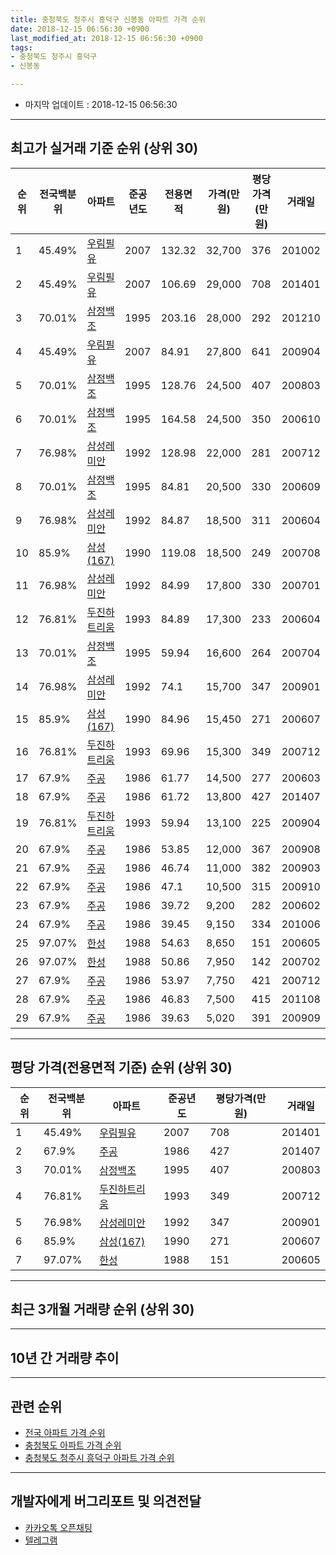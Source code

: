 ```yaml
---
title: 충청북도 청주시 흥덕구 신봉동 아파트 가격 순위
date: 2018-12-15 06:56:30 +0900
last_modified_at: 2018-12-15 06:56:30 +0900
tags:
- 충청북도 청주시 흥덕구
- 신봉동

---
```


* 마지막 업데이트 : 2018-12-15 06:56:30

---

## 최고가 실거래 기준 순위 (상위 30)


|순위|전국백분위|아파트|준공년도|전용면적|가격(만원)|평당가격(만원)|거래일|
|---|---|---|---|---|---|---|---|
|1|45.49%|[우림필유](https://search.naver.com/search.naver?query=%EC%B6%A9%EC%B2%AD%EB%B6%81%EB%8F%84+%EC%B2%AD%EC%A3%BC%EC%8B%9C+%ED%9D%A5%EB%8D%95%EA%B5%AC+%EC%8B%A0%EB%B4%89%EB%8F%99+%EC%9A%B0%EB%A6%BC%ED%95%84%EC%9C%A0)|2007|132.32|32,700|376|201002|
|2|45.49%|[우림필유](https://search.naver.com/search.naver?query=%EC%B6%A9%EC%B2%AD%EB%B6%81%EB%8F%84+%EC%B2%AD%EC%A3%BC%EC%8B%9C+%ED%9D%A5%EB%8D%95%EA%B5%AC+%EC%8B%A0%EB%B4%89%EB%8F%99+%EC%9A%B0%EB%A6%BC%ED%95%84%EC%9C%A0)|2007|106.69|29,000|708|201401|
|3|70.01%|[삼정백조](https://search.naver.com/search.naver?query=%EC%B6%A9%EC%B2%AD%EB%B6%81%EB%8F%84+%EC%B2%AD%EC%A3%BC%EC%8B%9C+%ED%9D%A5%EB%8D%95%EA%B5%AC+%EC%8B%A0%EB%B4%89%EB%8F%99+%EC%82%BC%EC%A0%95%EB%B0%B1%EC%A1%B0)|1995|203.16|28,000|292|201210|
|4|45.49%|[우림필유](https://search.naver.com/search.naver?query=%EC%B6%A9%EC%B2%AD%EB%B6%81%EB%8F%84+%EC%B2%AD%EC%A3%BC%EC%8B%9C+%ED%9D%A5%EB%8D%95%EA%B5%AC+%EC%8B%A0%EB%B4%89%EB%8F%99+%EC%9A%B0%EB%A6%BC%ED%95%84%EC%9C%A0)|2007|84.91|27,800|641|200904|
|5|70.01%|[삼정백조](https://search.naver.com/search.naver?query=%EC%B6%A9%EC%B2%AD%EB%B6%81%EB%8F%84+%EC%B2%AD%EC%A3%BC%EC%8B%9C+%ED%9D%A5%EB%8D%95%EA%B5%AC+%EC%8B%A0%EB%B4%89%EB%8F%99+%EC%82%BC%EC%A0%95%EB%B0%B1%EC%A1%B0)|1995|128.76|24,500|407|200803|
|6|70.01%|[삼정백조](https://search.naver.com/search.naver?query=%EC%B6%A9%EC%B2%AD%EB%B6%81%EB%8F%84+%EC%B2%AD%EC%A3%BC%EC%8B%9C+%ED%9D%A5%EB%8D%95%EA%B5%AC+%EC%8B%A0%EB%B4%89%EB%8F%99+%EC%82%BC%EC%A0%95%EB%B0%B1%EC%A1%B0)|1995|164.58|24,500|350|200610|
|7|76.98%|[삼성레미안](https://search.naver.com/search.naver?query=%EC%B6%A9%EC%B2%AD%EB%B6%81%EB%8F%84+%EC%B2%AD%EC%A3%BC%EC%8B%9C+%ED%9D%A5%EB%8D%95%EA%B5%AC+%EC%8B%A0%EB%B4%89%EB%8F%99+%EC%82%BC%EC%84%B1%EB%A0%88%EB%AF%B8%EC%95%88)|1992|128.98|22,000|281|200712|
|8|70.01%|[삼정백조](https://search.naver.com/search.naver?query=%EC%B6%A9%EC%B2%AD%EB%B6%81%EB%8F%84+%EC%B2%AD%EC%A3%BC%EC%8B%9C+%ED%9D%A5%EB%8D%95%EA%B5%AC+%EC%8B%A0%EB%B4%89%EB%8F%99+%EC%82%BC%EC%A0%95%EB%B0%B1%EC%A1%B0)|1995|84.81|20,500|330|200609|
|9|76.98%|[삼성레미안](https://search.naver.com/search.naver?query=%EC%B6%A9%EC%B2%AD%EB%B6%81%EB%8F%84+%EC%B2%AD%EC%A3%BC%EC%8B%9C+%ED%9D%A5%EB%8D%95%EA%B5%AC+%EC%8B%A0%EB%B4%89%EB%8F%99+%EC%82%BC%EC%84%B1%EB%A0%88%EB%AF%B8%EC%95%88)|1992|84.87|18,500|311|200604|
|10|85.9%|[삼성(167)](https://search.naver.com/search.naver?query=%EC%B6%A9%EC%B2%AD%EB%B6%81%EB%8F%84+%EC%B2%AD%EC%A3%BC%EC%8B%9C+%ED%9D%A5%EB%8D%95%EA%B5%AC+%EC%8B%A0%EB%B4%89%EB%8F%99+%EC%82%BC%EC%84%B1%28167%29)|1990|119.08|18,500|249|200708|
|11|76.98%|[삼성레미안](https://search.naver.com/search.naver?query=%EC%B6%A9%EC%B2%AD%EB%B6%81%EB%8F%84+%EC%B2%AD%EC%A3%BC%EC%8B%9C+%ED%9D%A5%EB%8D%95%EA%B5%AC+%EC%8B%A0%EB%B4%89%EB%8F%99+%EC%82%BC%EC%84%B1%EB%A0%88%EB%AF%B8%EC%95%88)|1992|84.99|17,800|330|200701|
|12|76.81%|[두진하트리움](https://search.naver.com/search.naver?query=%EC%B6%A9%EC%B2%AD%EB%B6%81%EB%8F%84+%EC%B2%AD%EC%A3%BC%EC%8B%9C+%ED%9D%A5%EB%8D%95%EA%B5%AC+%EC%8B%A0%EB%B4%89%EB%8F%99+%EB%91%90%EC%A7%84%ED%95%98%ED%8A%B8%EB%A6%AC%EC%9B%80)|1993|84.89|17,300|233|200604|
|13|70.01%|[삼정백조](https://search.naver.com/search.naver?query=%EC%B6%A9%EC%B2%AD%EB%B6%81%EB%8F%84+%EC%B2%AD%EC%A3%BC%EC%8B%9C+%ED%9D%A5%EB%8D%95%EA%B5%AC+%EC%8B%A0%EB%B4%89%EB%8F%99+%EC%82%BC%EC%A0%95%EB%B0%B1%EC%A1%B0)|1995|59.94|16,600|264|200704|
|14|76.98%|[삼성레미안](https://search.naver.com/search.naver?query=%EC%B6%A9%EC%B2%AD%EB%B6%81%EB%8F%84+%EC%B2%AD%EC%A3%BC%EC%8B%9C+%ED%9D%A5%EB%8D%95%EA%B5%AC+%EC%8B%A0%EB%B4%89%EB%8F%99+%EC%82%BC%EC%84%B1%EB%A0%88%EB%AF%B8%EC%95%88)|1992|74.1|15,700|347|200901|
|15|85.9%|[삼성(167)](https://search.naver.com/search.naver?query=%EC%B6%A9%EC%B2%AD%EB%B6%81%EB%8F%84+%EC%B2%AD%EC%A3%BC%EC%8B%9C+%ED%9D%A5%EB%8D%95%EA%B5%AC+%EC%8B%A0%EB%B4%89%EB%8F%99+%EC%82%BC%EC%84%B1%28167%29)|1990|84.96|15,450|271|200607|
|16|76.81%|[두진하트리움](https://search.naver.com/search.naver?query=%EC%B6%A9%EC%B2%AD%EB%B6%81%EB%8F%84+%EC%B2%AD%EC%A3%BC%EC%8B%9C+%ED%9D%A5%EB%8D%95%EA%B5%AC+%EC%8B%A0%EB%B4%89%EB%8F%99+%EB%91%90%EC%A7%84%ED%95%98%ED%8A%B8%EB%A6%AC%EC%9B%80)|1993|69.96|15,300|349|200712|
|17|67.9%|[주공](https://search.naver.com/search.naver?query=%EC%B6%A9%EC%B2%AD%EB%B6%81%EB%8F%84+%EC%B2%AD%EC%A3%BC%EC%8B%9C+%ED%9D%A5%EB%8D%95%EA%B5%AC+%EC%8B%A0%EB%B4%89%EB%8F%99+%EC%A3%BC%EA%B3%B5)|1986|61.77|14,500|277|200603|
|18|67.9%|[주공](https://search.naver.com/search.naver?query=%EC%B6%A9%EC%B2%AD%EB%B6%81%EB%8F%84+%EC%B2%AD%EC%A3%BC%EC%8B%9C+%ED%9D%A5%EB%8D%95%EA%B5%AC+%EC%8B%A0%EB%B4%89%EB%8F%99+%EC%A3%BC%EA%B3%B5)|1986|61.72|13,800|427|201407|
|19|76.81%|[두진하트리움](https://search.naver.com/search.naver?query=%EC%B6%A9%EC%B2%AD%EB%B6%81%EB%8F%84+%EC%B2%AD%EC%A3%BC%EC%8B%9C+%ED%9D%A5%EB%8D%95%EA%B5%AC+%EC%8B%A0%EB%B4%89%EB%8F%99+%EB%91%90%EC%A7%84%ED%95%98%ED%8A%B8%EB%A6%AC%EC%9B%80)|1993|59.94|13,100|225|200904|
|20|67.9%|[주공](https://search.naver.com/search.naver?query=%EC%B6%A9%EC%B2%AD%EB%B6%81%EB%8F%84+%EC%B2%AD%EC%A3%BC%EC%8B%9C+%ED%9D%A5%EB%8D%95%EA%B5%AC+%EC%8B%A0%EB%B4%89%EB%8F%99+%EC%A3%BC%EA%B3%B5)|1986|53.85|12,000|367|200908|
|21|67.9%|[주공](https://search.naver.com/search.naver?query=%EC%B6%A9%EC%B2%AD%EB%B6%81%EB%8F%84+%EC%B2%AD%EC%A3%BC%EC%8B%9C+%ED%9D%A5%EB%8D%95%EA%B5%AC+%EC%8B%A0%EB%B4%89%EB%8F%99+%EC%A3%BC%EA%B3%B5)|1986|46.74|11,000|382|200903|
|22|67.9%|[주공](https://search.naver.com/search.naver?query=%EC%B6%A9%EC%B2%AD%EB%B6%81%EB%8F%84+%EC%B2%AD%EC%A3%BC%EC%8B%9C+%ED%9D%A5%EB%8D%95%EA%B5%AC+%EC%8B%A0%EB%B4%89%EB%8F%99+%EC%A3%BC%EA%B3%B5)|1986|47.1|10,500|315|200910|
|23|67.9%|[주공](https://search.naver.com/search.naver?query=%EC%B6%A9%EC%B2%AD%EB%B6%81%EB%8F%84+%EC%B2%AD%EC%A3%BC%EC%8B%9C+%ED%9D%A5%EB%8D%95%EA%B5%AC+%EC%8B%A0%EB%B4%89%EB%8F%99+%EC%A3%BC%EA%B3%B5)|1986|39.72|9,200|282|200602|
|24|67.9%|[주공](https://search.naver.com/search.naver?query=%EC%B6%A9%EC%B2%AD%EB%B6%81%EB%8F%84+%EC%B2%AD%EC%A3%BC%EC%8B%9C+%ED%9D%A5%EB%8D%95%EA%B5%AC+%EC%8B%A0%EB%B4%89%EB%8F%99+%EC%A3%BC%EA%B3%B5)|1986|39.45|9,150|334|201006|
|25|97.07%|[한성](https://search.naver.com/search.naver?query=%EC%B6%A9%EC%B2%AD%EB%B6%81%EB%8F%84+%EC%B2%AD%EC%A3%BC%EC%8B%9C+%ED%9D%A5%EB%8D%95%EA%B5%AC+%EC%8B%A0%EB%B4%89%EB%8F%99+%ED%95%9C%EC%84%B1)|1988|54.63|8,650|151|200605|
|26|97.07%|[한성](https://search.naver.com/search.naver?query=%EC%B6%A9%EC%B2%AD%EB%B6%81%EB%8F%84+%EC%B2%AD%EC%A3%BC%EC%8B%9C+%ED%9D%A5%EB%8D%95%EA%B5%AC+%EC%8B%A0%EB%B4%89%EB%8F%99+%ED%95%9C%EC%84%B1)|1988|50.86|7,950|142|200702|
|27|67.9%|[주공](https://search.naver.com/search.naver?query=%EC%B6%A9%EC%B2%AD%EB%B6%81%EB%8F%84+%EC%B2%AD%EC%A3%BC%EC%8B%9C+%ED%9D%A5%EB%8D%95%EA%B5%AC+%EC%8B%A0%EB%B4%89%EB%8F%99+%EC%A3%BC%EA%B3%B5)|1986|53.97|7,750|421|200712|
|28|67.9%|[주공](https://search.naver.com/search.naver?query=%EC%B6%A9%EC%B2%AD%EB%B6%81%EB%8F%84+%EC%B2%AD%EC%A3%BC%EC%8B%9C+%ED%9D%A5%EB%8D%95%EA%B5%AC+%EC%8B%A0%EB%B4%89%EB%8F%99+%EC%A3%BC%EA%B3%B5)|1986|46.83|7,500|415|201108|
|29|67.9%|[주공](https://search.naver.com/search.naver?query=%EC%B6%A9%EC%B2%AD%EB%B6%81%EB%8F%84+%EC%B2%AD%EC%A3%BC%EC%8B%9C+%ED%9D%A5%EB%8D%95%EA%B5%AC+%EC%8B%A0%EB%B4%89%EB%8F%99+%EC%A3%BC%EA%B3%B5)|1986|39.63|5,020|391|200909|


---

## 평당 가격(전용면적 기준) 순위 (상위 30)


|순위|전국백분위|아파트|준공년도|평당가격(만원)|거래일|
|---|---|---|---|---|---|
|1|45.49%|[우림필유](https://search.naver.com/search.naver?query=%EC%B6%A9%EC%B2%AD%EB%B6%81%EB%8F%84+%EC%B2%AD%EC%A3%BC%EC%8B%9C+%ED%9D%A5%EB%8D%95%EA%B5%AC+%EC%8B%A0%EB%B4%89%EB%8F%99+%EC%9A%B0%EB%A6%BC%ED%95%84%EC%9C%A0)|2007|708|201401|
|2|67.9%|[주공](https://search.naver.com/search.naver?query=%EC%B6%A9%EC%B2%AD%EB%B6%81%EB%8F%84+%EC%B2%AD%EC%A3%BC%EC%8B%9C+%ED%9D%A5%EB%8D%95%EA%B5%AC+%EC%8B%A0%EB%B4%89%EB%8F%99+%EC%A3%BC%EA%B3%B5)|1986|427|201407|
|3|70.01%|[삼정백조](https://search.naver.com/search.naver?query=%EC%B6%A9%EC%B2%AD%EB%B6%81%EB%8F%84+%EC%B2%AD%EC%A3%BC%EC%8B%9C+%ED%9D%A5%EB%8D%95%EA%B5%AC+%EC%8B%A0%EB%B4%89%EB%8F%99+%EC%82%BC%EC%A0%95%EB%B0%B1%EC%A1%B0)|1995|407|200803|
|4|76.81%|[두진하트리움](https://search.naver.com/search.naver?query=%EC%B6%A9%EC%B2%AD%EB%B6%81%EB%8F%84+%EC%B2%AD%EC%A3%BC%EC%8B%9C+%ED%9D%A5%EB%8D%95%EA%B5%AC+%EC%8B%A0%EB%B4%89%EB%8F%99+%EB%91%90%EC%A7%84%ED%95%98%ED%8A%B8%EB%A6%AC%EC%9B%80)|1993|349|200712|
|5|76.98%|[삼성레미안](https://search.naver.com/search.naver?query=%EC%B6%A9%EC%B2%AD%EB%B6%81%EB%8F%84+%EC%B2%AD%EC%A3%BC%EC%8B%9C+%ED%9D%A5%EB%8D%95%EA%B5%AC+%EC%8B%A0%EB%B4%89%EB%8F%99+%EC%82%BC%EC%84%B1%EB%A0%88%EB%AF%B8%EC%95%88)|1992|347|200901|
|6|85.9%|[삼성(167)](https://search.naver.com/search.naver?query=%EC%B6%A9%EC%B2%AD%EB%B6%81%EB%8F%84+%EC%B2%AD%EC%A3%BC%EC%8B%9C+%ED%9D%A5%EB%8D%95%EA%B5%AC+%EC%8B%A0%EB%B4%89%EB%8F%99+%EC%82%BC%EC%84%B1%28167%29)|1990|271|200607|
|7|97.07%|[한성](https://search.naver.com/search.naver?query=%EC%B6%A9%EC%B2%AD%EB%B6%81%EB%8F%84+%EC%B2%AD%EC%A3%BC%EC%8B%9C+%ED%9D%A5%EB%8D%95%EA%B5%AC+%EC%8B%A0%EB%B4%89%EB%8F%99+%ED%95%9C%EC%84%B1)|1988|151|200605|


---

## 최근 3개월 거래량 순위 (상위 30)


<div style="width:100%;">
    <canvas id="deal_count_ranking" height="250"></canvas>
</div>


<script>
new Chart(document.getElementById("deal_count_ranking"), {
    type: 'horizontalBar',
    data: {
        labels: ['주공', '삼성레미안', '삼정백조', '한성', '우림필유', '두진하트리움', '삼성(167)'],
        datasets: [{
            label: '실거래 수',
            data: [10, 4, 3, 3, 2, 1, 1],
            borderColor: "rgba(255, 0, 128, 1)",
            backgroundColor: "rgba(255, 0, 128, 0.5)",
            fill: false,
        }]
    },
    options: {
        responsive: true,
        title: {
            display: true,
            text: '최근 3개월 거래량 순위'
        },
        tooltips: {
            mode: 'index',
            intersect: false,
            callbacks: {
                title: function(tooltipItems, data) {
                    return "실거래 수:";
                },
                label: function(tooltipItem, data) {
                    return data.labels[tooltipItem.index] + ": " + tooltipItem.xLabel;
                }
            }
        },
        hover: {
            mode: 'nearest',
            intersect: true
        },
        scales: {
            xAxes: [{
                display: true,
                scaleLabel: {
                    display: true,
                    labelString: '실거래 수'
                },
                ticks: {
                    suggestedMin: 0,
                }
            }],
            yAxes: [{
                display: true,
                ticks: {
                    autoSkip: false,
                    callback: function(value, index, values) {
                        if (value.length > 15)
                            return value.substr(0, 13) + "...";
                        else
                            return value;
                    }
                },
                scaleLabel: {
                    display: false,
                }
            }]
        }
    }
});

</script>


---

## 10년 간 거래량 추이


<div style="width:100%;">
    <canvas id="deal_progress" height="250"></canvas>
</div>

<script>
new Chart(document.getElementById("deal_progress"), {
    type: 'line',
    data: {
        labels: ['200812','200901','200902','200903','200904','200905','200906','200907','200908','200909','200910','200911','200912','201001','201002','201003','201004','201005','201006','201007','201008','201009','201010','201011','201012','201101','201102','201103','201104','201105','201106','201107','201108','201109','201110','201111','201112','201201','201202','201203','201204','201205','201206','201207','201208','201209','201210','201211','201212','201301','201302','201303','201304','201305','201306','201307','201308','201309','201310','201311','201312','201401','201402','201403','201404','201405','201406','201407','201408','201409','201410','201411','201412','201501','201502','201503','201504','201505','201506','201507','201508','201509','201510','201511','201512','201601','201602','201603','201604','201605','201606','201607','201608','201609','201610','201611','201612','201701','201702','201703','201704','201705','201706','201707','201708','201709','201710','201711','201712','201801','201802','201803','201804','201805','201806','201807','201808','201809','201810','201811','201812'],
        datasets: [{
            label: '실거래 수',
            pointRadius: 1,
            data: [6, 7, 13, 25, 20, 20, 18, 17, 19, 26, 23, 18, 19, 20, 17, 21, 32, 25, 26, 15, 12, 11, 21, 21, 18, 25, 24, 37, 29, 24, 20, 21, 32, 30, 23, 24, 29, 10, 17, 27, 30, 26, 19, 15, 21, 17, 16, 16, 12, 16, 21, 29, 17, 31, 28, 8, 19, 14, 26, 26, 7, 12, 23, 29, 20, 18, 28, 24, 25, 33, 20, 16, 14, 22, 21, 19, 23, 20, 26, 17, 22, 17, 16, 14, 8, 15, 12, 18, 11, 12, 25, 15, 12, 12, 16, 13, 4, 7, 8, 13, 9, 13, 8, 7, 8, 16, 6, 6, 8, 14, 11, 17, 20, 9, 6, 12, 7, 5, 11, 12, 1],
            borderColor: "rgba(255, 201, 14, 1)",
            backgroundColor: "rgba(255, 201, 14, 0.5)",
            fill: true,
        }]
    },
    options: {
        responsive: true,
        title: {
            display: true,
            text: '10년간 거래량 추이'
        },
        tooltips: {
            mode: 'index',
            intersect: false,
        },
        hover: {
            mode: 'nearest',
            intersect: true
        },
        scales: {
            xAxes: [{
                display: true,
                scaleLabel: {
                    display: true,
                    labelString: '년/월'
                }
            }],
            yAxes: [{
                display: true,
                ticks: {
                    suggestedMin: 0,
                },
                scaleLabel: {
                    display: true,
                    labelString: '실거래 수'
                }
            }]
        }
    }
});

</script>


---

## 관련 순위

- [전국 아파트 가격 순위](https://inasie.github.io/apt-ranking/전국)
- [충청북도 아파트 가격 순위](https://inasie.github.io/apt-ranking/충청북도)
- [충청북도 청주시 흥덕구 아파트 가격 순위](https://inasie.github.io/apt-ranking/충청북도-청주시-흥덕구)


---

## 개발자에게 버그리포트 및 의견전달

- [카카오톡 오픈채팅](https://open.kakao.com/o/gLJUAP4)
- [텔레그램](https://t.me/inasie)

